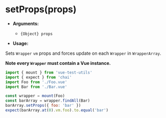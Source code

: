 # setProps(props)

- **Arguments:**
  - `{Object} props`

- **Usage:**

Sets `Wrapper` `vm` props and forces update on each `Wrapper` in `WrapperArray`.

**Note every `Wrapper` must contain a Vue instance.**

```js
import { mount } from 'vue-test-utils'
import { expect } from 'chai'
import Foo from './Foo.vue'
import Bar from './Bar.vue'

const wrapper = mount(Foo)
const barArray = wrapper.findAll(Bar)
barArray.setProps({ foo: 'bar' })
expect(barArray.at(0).vm.foo).to.equal('bar')
```